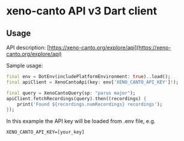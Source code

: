 # xeno-canto API v3 Dart client

## Usage

API description: [https://xeno-canto.org/explore/api](https://xeno-canto.org/explore/api)

Sample usage:
```dart
final env = DotEnv(includePlatformEnvironment: true)..load();
final apiClient = XenoCantoApi(key: env['XENO_CANTO_API_KEY']!);

final query = XenoCantoQuery(sp: "parus major");
apiClient.fetchRecordings(query).then((recordings) {
    print('Found ${recordings.numRecordings} recordings');
});
```

In this example the API key will be loaded from .env file, e.g.
```text
XENO_CANTO_API_KEY=[your_key]
```